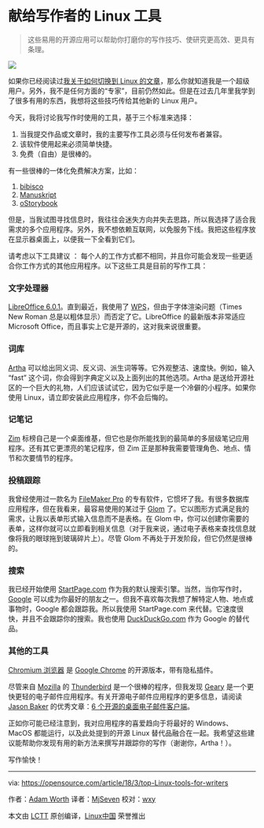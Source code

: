 献给写作者的 Linux 工具
======

> 这些易用的开源应用可以帮助你打磨你的写作技巧、使研究更高效、更具有条理。

![](https://opensource.com/sites/default/files/styles/image-full-size/public/lead-images/EDUCATION_pencils.png?itok=U2FwL2LA)

如果你已经阅读过[我关于如何切换到 Linux 的文章][1]，那么你就知道我是一个超级用户。另外，我不是任何方面的“专家”，目前仍然如此。但是在过去几年里我学到了很多有用的东西，我想将这些技巧传给其他新的 Linux 用户。

今天，我将讨论我写作时使用的工具，基于三个标准来选择：

  1. 当我提交作品或文章时，我的主要写作工具必须与任何发布者兼容。
  2. 该软件使用起来必须简单快捷。
  3. 免费（自由）是很棒的。

有一些很棒的一体化免费解决方案，比如：

  1. [bibisco][2]
  2. [Manuskript][3]
  3. [oStorybook][4]

但是，当我试图寻找信息时，我往往会迷失方向并失去思路，所以我选择了适合我需求的多个应用程序。另外，我不想依赖互联网，以免服务下线。我把这些程序放在显示器桌面上，以便我一下全看到它们。

请考虑以下工具建议 ： 每个人的工作方式都不相同，并且你可能会发现一些更适合你工作方式的其他应用程序。以下这些工具是目前的写作工具：

### 文字处理器

[LibreOffice 6.0.1][5]。直到最近，我使用了 [WPS][6]，但由于字体渲染问题（Times New Roman 总是以粗体显示）而否定了它。LibreOffice 的最新版本非常适应 Microsoft Office，而且事实上它是开源的，这对我来说很重要。

### 词库

[Artha][7] 可以给出同义词、反义词、派生词等等。它外观整洁、速度快。例如，输入 “fast” 这个词，你会得到字典定义以及上面列出的其他选项。Artha 是送给开源社区的一个巨大的礼物，人们应该试试它，因为它似乎是一个冷僻的小程序。如果你使用 Linux，请立即安装此应用程序，你不会后悔的。

### 记笔记

[Zim][8] 标榜自己是一个桌面维基，但它也是你所能找到的最简单的多层级笔记应用程序。还有其它更漂亮的笔记程序，但 Zim 正是那种我需要管理角色、地点、情节和次要情节的程序。

### 投稿跟踪

我曾经使用过一款名为 [FileMaker Pro][9] 的专有软件，它惯坏了我。有很多数据库应用程序，但在我看来，最容易使用的某过于 [Glom][10] 了。它以图形方式满足我的需求，让我以表单形式输入信息而不是表格。在 Glom 中，你可以创建你需要的表单，这样你就可以立即看到相关信息（对于我来说，通过电子表格来查找信息就像将我的眼球拖到玻璃碎片上）。尽管 Glom 不再处于开发阶段，但它仍然是很棒的。

### 搜索

我已经开始使用 [StartPage.com][11] 作为我的默认搜索引擎。当然，当你写作时，[Google][12] 可以成为你最好的朋友之一。但我不喜欢每次我想了解特定人物、地点或事物时，Google 都会跟踪我。所以我使用 StartPage.com 来代替。它速度很快，并且不会跟踪你的搜索。我也使用 [DuckDuckGo.com][13] 作为 Google 的替代品。

### 其他的工具

[Chromium 浏览器][14] 是 [Google Chrome][15] 的开源版本，带有隐私插件。

尽管来自 [Mozilla][17] 的 [Thunderbird][16] 是一个很棒的程序，但我发现 [Geary][18] 是一个更快更轻的电子邮件应用程序。有关开源电子邮件应用程序的更多信息，请阅读 [Jason Baker][19] 的优秀文章：[6 个开源的桌面电子邮件客户端][20]。

正如你可能已经注意到，我对应用程序的喜爱趋向于将最好的 Windows、MacOS 都能运行，以及此处提到的开源 Linux 替代品融合在一起。我希望这些建议能帮助你发现有用的新方法来撰写并跟踪你的写作（谢谢你，Artha！）。

写作愉快！

--------------------------------------------------------------------------------

via: https://opensource.com/article/18/3/top-Linux-tools-for-writers

作者：[Adam Worth][a]
译者：[MjSeven](https://github.com/MjSeven)
校对：[wxy](https://github.com/wxy)

本文由 [LCTT](https://github.com/LCTT/TranslateProject) 原创编译，[Linux中国](https://linux.cn/) 荣誉推出

[a]:https://opensource.com/users/adamworth
[1]:https://opensource.com/article/18/2/my-linux-story-Antergos
[2]:http://www.bibisco.com/
[3]:http://www.theologeek.ch/manuskript/
[4]:http://ostorybook.tuxfamily.org/index.php?lng=en
[5]:https://www.libreoffice.org/
[6]:http://wps-community.org/
[7]:https://sourceforge.net/projects/artha/
[8]:http://zim-wiki.org/
[9]:http://www.filemaker.com/
[10]:https://www.glom.org/
[11]:https://www.startpage.com/
[12]:https://www.google.com/
[13]:https://duckduckgo.com/
[14]:https://www.chromium.org/
[15]:https://www.google.com/chrome/
[16]:https://www.mozilla.org/en-US/thunderbird/
[17]:https://www.mozilla.org/en-US/
[18]:https://wiki.gnome.org/Apps/Geary
[19]:https://opensource.com/users/jason-baker
[20]:https://opensource.com/business/18/1/desktop-email-clients
